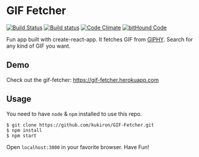 # GIF Fetcher
[![Build Status](https://travis-ci.org/kukiron/gif-fetcher.svg?branch=master)](https://travis-ci.org/kukiron/gif-fetcher) [![Build status](https://ci.appveyor.com/api/projects/status/obu9hpc1udvo2dn1?svg=true)](https://ci.appveyor.com/project/kukiron/gif-fetcher)
 [![Code Climate](https://codeclimate.com/github/kukiron/gif-fetcher/badges/gpa.svg)](https://codeclimate.com/github/kukiron/gif-fetcher) [![bitHound Code](https://www.bithound.io/github/kukiron/gif-fetcher/badges/code.svg)](https://www.bithound.io/github/kukiron/gif-fetcher)

Fun app built with create-react-app. It fetches GIF from [GIPHY](https://giphy.com). Search for any kind of GIF you want.

## Demo
Check out the gif-fetcher: https://gif-fetcher.herokuapp.com

## Usage
You need to have ```node``` & ```npm``` installed to use this repo.

```
$ git clone https://github.com/kukiron/GIF-Fetcher.git
$ npm install
$ npm start
```

Open ```localhost:3000``` in your favorite browser. Have Fun!
